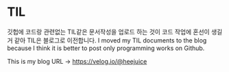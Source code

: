 # TIL

깃헙에 코드랑 관련없는 TIL같은 문서작성을 업로드 하는 것이 코드 작업에 혼선이 생길 거 같아 TIL은 블로그로 이전합니다.
I moved my TIL documents to the blog because I think it is better to post only programming works on Github.

This is my blog URL -> https://velog.io/@heejuice
